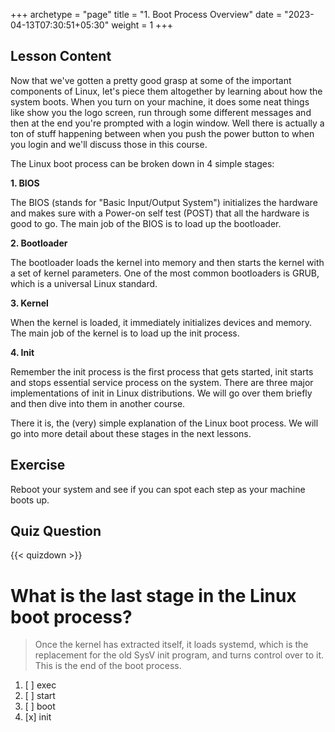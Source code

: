 +++
archetype = "page"
title = "1. Boot Process Overview"
date = "2023-04-13T07:30:51+05:30"
weight = 1
+++

## Lesson Content

Now that we've gotten a pretty good grasp at some of the important components of Linux, let's piece them altogether by learning about how the system boots. When you turn on your machine, it does some neat things like show you the logo screen, run through some different messages and then at the end you're prompted with a login window. Well there is actually a ton of stuff happening between when you push the power button to when you login and we'll discuss those in this course. 

The Linux boot process can be broken down in 4 simple stages: 

**1. BIOS**

The BIOS (stands for "Basic Input/Output System") initializes the hardware and makes sure with a Power-on self test (POST) that all the hardware is good to go. The main job of the BIOS is to load up the bootloader.

**2. Bootloader**

The bootloader loads the kernel into memory and then starts the kernel with a set of kernel parameters. One of the most common bootloaders is GRUB, which is a universal Linux standard. 

**3. Kernel**

When the kernel is loaded, it immediately initializes devices and memory. The main job of the kernel is to load up the init process. 

**4. Init**

Remember the init process is the first process that gets started, init starts and stops essential service process on the system. There are three major implementations of init in Linux distributions. We will go over them briefly and then dive into them in another course.

There it is, the (very) simple explanation of the Linux boot process. We will go into more detail about these stages in the next lessons.

## Exercise

Reboot your system and see if you can spot each step as your machine boots up. 

## Quiz Question

{{< quizdown >}}

# What is the last stage in the Linux boot process?

> Once the kernel has extracted itself, it loads systemd, which is the replacement for the old SysV init program, and turns control over to it. This is the end of the boot process.

1. [ ] exec
2. [ ] start
3. [ ] boot
4. [x] init
